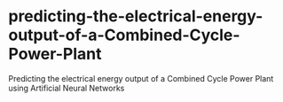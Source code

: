 # predicting-the-electrical-energy-output-of-a-Combined-Cycle-Power-Plant
Predicting the electrical energy output of a Combined Cycle Power Plant using Artificial Neural Networks
